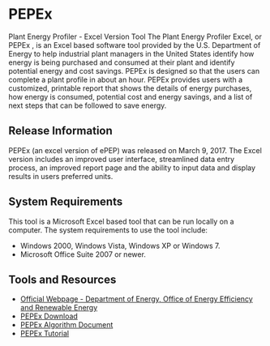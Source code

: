 # PEPEx
Plant Energy Profiler - Excel Version Tool
The Plant Energy Profiler Excel, or PEPEx , is an Excel based software tool provided by the U.S. Department of Energy to help industrial plant managers in the United States identify how energy is being purchased and consumed at their plant and identify potential energy and cost savings. PEPEx is designed so that the users can complete a plant profile in about an hour. PEPEx provides users with a customized, printable report that shows the details of energy purchases, how energy is consumed, potential cost and energy savings, and a list of next steps that can be followed to save energy.

## Release Information
PEPEx (an excel version of ePEP) was released on March 9, 2017. The Excel version includes an improved user interface, streamlined data entry process, an improved report page and the ability to input data and display results in users preferred units.

## System Requirements
This tool is a Microsoft Excel based tool that can be run locally on a computer. The system requirements to use the tool include:
* Windows 2000, Windows Vista, Windows XP or Windows 7.
* Microsoft Office Suite 2007 or newer.

## Tools and Resources
* [Official Webpage - Department of Energy, Office of Energy Efficiency and Renewable Energy](https://energy.gov/eere/amo/downloads/plant-energy-profiler-excel)
* [PEPEx Download](https://github.com/ORNL-AMO/PEPEx/releases/download/v1.0.1/PEPEx.Tool.xlsm)
* [PEPEx Algorithm Document](https://github.com/ORNL-AMO/PEPEx/releases/download/v1.0.1/PEPEx.Algorithm.v1.01.docx)
* [PEPEx Tutorial](https://github.com/ORNL-AMO/PEPEx/releases/download/v1.0.1/PEPEx.Tutorial.pdf)
